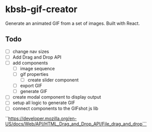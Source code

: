 # kbsb-gif-creator

Generate an animated GIF from a set of images. Built with React.

## Todo

- [ ] change nav sizes
- [ ] Add Drag and Drop API
- [ ] add components
    - [ ] image sequence
    - [ ] gif properties
        - [ ] create slider component
    - [ ] export GIF
    - [ ] generate GIF
- [ ] create modal component to display output
- [ ] setup all logic to generate GIF
- [ ] connect components to the GIFshot js lib

``https://developer.mozilla.org/en-US/docs/Web/API/HTML_Drag_and_Drop_API/File_drag_and_drop```

